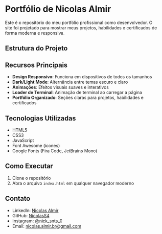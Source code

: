 # Portfólio de Nicolas Almir

Este é o repositório do meu portfólio profissional como desenvolvedor. O site foi projetado para mostrar meus projetos, habilidades e certificados de forma moderna e responsiva.

## Estrutura do Projeto

## Recursos Principais

- **Design Responsivo**: Funciona em dispositivos de todos os tamanhos
- **Dark/Light Mode**: Alternância entre temas escuro e claro
- **Animações**: Efeitos visuais suaves e interativos
- **Loader de Terminal**: Animação de terminal ao carregar a página
- **Portfólio Organizado**: Seções claras para projetos, habilidades e certificados

## Tecnologias Utilizadas

- HTML5
- CSS3
- JavaScript
- Font Awesome (ícones)
- Google Fonts (Fira Code, JetBrains Mono)

## Como Executar

1. Clone o repositório
2. Abra o arquivo `index.html` em qualquer navegador moderno

## Contato

- LinkedIn: [Nicolas Almir](https://www.linkedin.com/in/nicolas-almir-92773527a)
- GitHub: [NicolasS4](https://github.com/NicolasS4)
- Instagram: [@nick_snts_0](https://instagram.com/nick_snts_0)
- Email: nicolas.almir.br@gmail.com
